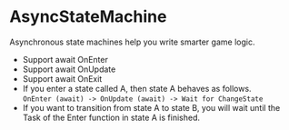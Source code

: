 # AsyncStateMachine

Asynchronous state machines help you write smarter game logic. 

- Support await OnEnter
- Support await OnUpdate
- Support await OnExit
- If you enter a state called A, then state A behaves as follows.  
`OnEnter (await) -> OnUpdate (await) -> Wait for ChangeState`
- If you want to transition from state A to state B, you will wait until the Task of the Enter function in state A is finished.
